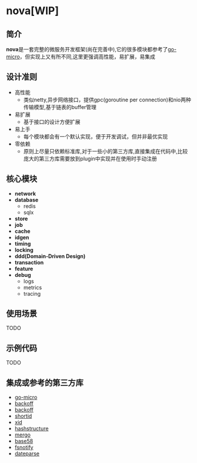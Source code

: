 # nova[WIP]

## 简介

**nova**是一套完整的微服务开发框架(尚在完善中),它的很多模块都参考了[go-micro](https://github.com/asim/go-micro)，但实现上又有所不同,这里更强调高性能，易扩展，易集成

## 设计准则

- 高性能
    - 类似netty,异步网络接口，提供gpc(goroutine per connection)和nio两种传输模型,基于链表的buffer管理
- 易扩展
    - 基于接口的设计方便扩展
- 易上手
    - 每个模块都会有一个默认实现，便于开发调试，但并非最优实现
- 零依赖
    - 原则上尽量只依赖标准库,对于一些小的第三方库,直接集成在代码中,比较庞大的第三方库需要放到plugin中实现并在使用时手动注册

## 核心模块

- **network**
- **database**
    - redis
    - sqlx
- **store**
- **job**
- **cache**
- **idgen**
- **timing**
- **locking**
- **ddd(Domain-Driven Design)**
- **transaction**
- **feature**
- **debug**
    - logs
    - metrics
    - tracing

## 使用场景

TODO

## 示例代码

TODO

## 集成或参考的第三方库

- [go-micro](https://github.com/micro/go-micro)
- [backoff](https://github.com/cenkalti/backoff)
- [backoff](https://github.com/rfyiamcool/backoff)
- [shortid](https://github.com/teris-io/shortid)
- [xid](https://github.com/rs/xid)
- [hashstructure](https://github.com/mitchellh/hashstructure)
- [mergo](https://github.com/imdario/mergo)
- [base58](https://github.com/mr-tron/base58)
- [fsnotify](https://github.com/fsnotify/fsnotify)
- [dateparse](https://github.com/araddon/dateparse)